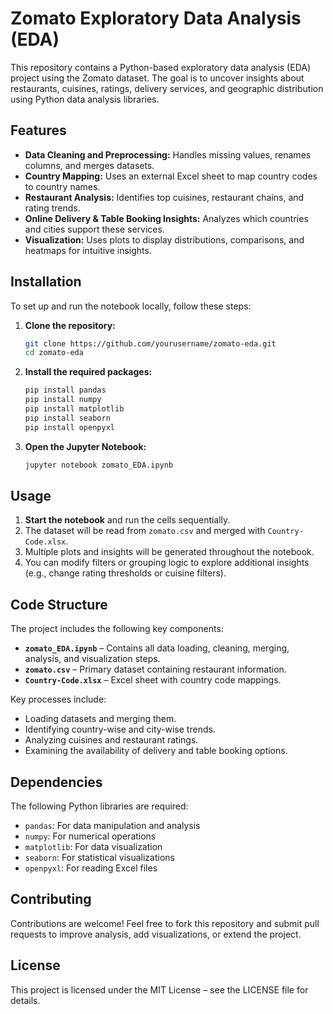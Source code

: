 
# Zomato Exploratory Data Analysis (EDA)

This repository contains a Python-based exploratory data analysis (EDA) project using the Zomato dataset. The goal is to uncover insights about restaurants, cuisines, ratings, delivery services, and geographic distribution using Python data analysis libraries.

## Features

- **Data Cleaning and Preprocessing:** Handles missing values, renames columns, and merges datasets.
- **Country Mapping:** Uses an external Excel sheet to map country codes to country names.
- **Restaurant Analysis:** Identifies top cuisines, restaurant chains, and rating trends.
- **Online Delivery & Table Booking Insights:** Analyzes which countries and cities support these services.
- **Visualization:** Uses plots to display distributions, comparisons, and heatmaps for intuitive insights.

## Installation

To set up and run the notebook locally, follow these steps:

1. **Clone the repository:**
   ```bash
   git clone https://github.com/yourusername/zomato-eda.git
   cd zomato-eda
   ```

2. **Install the required packages:**
   ```bash
   pip install pandas
   pip install numpy
   pip install matplotlib
   pip install seaborn
   pip install openpyxl
   ```

3. **Open the Jupyter Notebook:**
   ```bash
   jupyter notebook zomato_EDA.ipynb
   ```

## Usage

1. **Start the notebook** and run the cells sequentially.
2. The dataset will be read from `zomato.csv` and merged with `Country-Code.xlsx`.
3. Multiple plots and insights will be generated throughout the notebook.
4. You can modify filters or grouping logic to explore additional insights (e.g., change rating thresholds or cuisine filters).

## Code Structure

The project includes the following key components:

- **`zomato_EDA.ipynb`** – Contains all data loading, cleaning, merging, analysis, and visualization steps.
- **`zomato.csv`** – Primary dataset containing restaurant information.
- **`Country-Code.xlsx`** – Excel sheet with country code mappings.

Key processes include:

- Loading datasets and merging them.
- Identifying country-wise and city-wise trends.
- Analyzing cuisines and restaurant ratings.
- Examining the availability of delivery and table booking options.

## Dependencies

The following Python libraries are required:

- `pandas`: For data manipulation and analysis
- `numpy`: For numerical operations
- `matplotlib`: For data visualization
- `seaborn`: For statistical visualizations
- `openpyxl`: For reading Excel files

## Contributing

Contributions are welcome! Feel free to fork this repository and submit pull requests to improve analysis, add visualizations, or extend the project.

## License

This project is licensed under the MIT License – see the LICENSE file for details.
